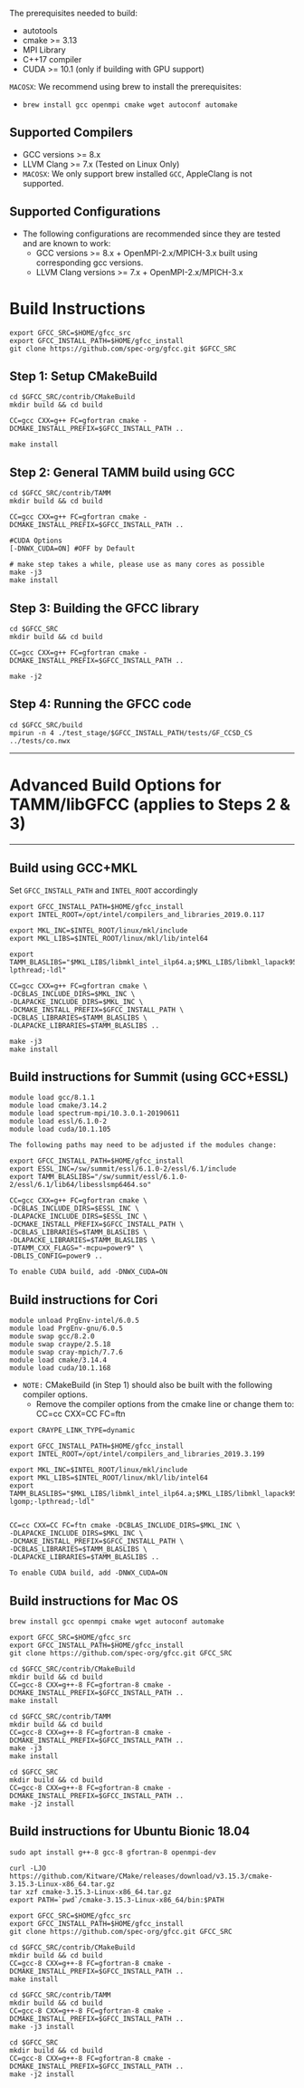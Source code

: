 
The prerequisites needed to build:

- autotools
- cmake >= 3.13
- MPI Library
- C++17 compiler
- CUDA >= 10.1 (only if building with GPU support)

`MACOSX`: We recommend using brew to install the prerequisites:  
- `brew install gcc openmpi cmake wget autoconf automake`

Supported Compilers
--------------------
- GCC versions >= 8.x
- LLVM Clang >= 7.x (Tested on Linux Only)
- `MACOSX`: We only support brew installed `GCC`, AppleClang is not supported.


Supported Configurations
-------------------------
- The following configurations are recommended since they are tested and are known to work:
  - GCC versions >= 8.x + OpenMPI-2.x/MPICH-3.x built using corresponding gcc versions.
  - LLVM Clang versions >= 7.x + OpenMPI-2.x/MPICH-3.x 


# Build Instructions

```
export GFCC_SRC=$HOME/gfcc_src
export GFCC_INSTALL_PATH=$HOME/gfcc_install
git clone https://github.com/spec-org/gfcc.git $GFCC_SRC
```

Step 1: Setup CMakeBuild
-------------------------
```
cd $GFCC_SRC/contrib/CMakeBuild
mkdir build && cd build

CC=gcc CXX=g++ FC=gfortran cmake -DCMAKE_INSTALL_PREFIX=$GFCC_INSTALL_PATH ..

make install
```

Step 2: General TAMM build using GCC
------------------------------------
```
cd $GFCC_SRC/contrib/TAMM
mkdir build && cd build

CC=gcc CXX=g++ FC=gfortran cmake -DCMAKE_INSTALL_PREFIX=$GFCC_INSTALL_PATH ..

#CUDA Options
[-DNWX_CUDA=ON] #OFF by Default

# make step takes a while, please use as many cores as possible
make -j3
make install
```

Step 3: Building the GFCC library
---------------------------------
```
cd $GFCC_SRC
mkdir build && cd build

CC=gcc CXX=g++ FC=gfortran cmake -DCMAKE_INSTALL_PREFIX=$GFCC_INSTALL_PATH ..

make -j2
```

Step 4: Running the GFCC code
------------------------------
`cd $GFCC_SRC/build`   
`mpirun -n 4 ./test_stage/$GFCC_INSTALL_PATH/tests/GF_CCSD_CS ../tests/co.nwx`


-------------------------------------------------------------------
# Advanced Build Options for TAMM/libGFCC (applies to Steps 2 & 3)
-------------------------------------------------------------------

Build using GCC+MKL
----------------------------

Set `GFCC_INSTALL_PATH` and `INTEL_ROOT` accordingly

```
export GFCC_INSTALL_PATH=$HOME/gfcc_install
export INTEL_ROOT=/opt/intel/compilers_and_libraries_2019.0.117

export MKL_INC=$INTEL_ROOT/linux/mkl/include
export MKL_LIBS=$INTEL_ROOT/linux/mkl/lib/intel64

export TAMM_BLASLIBS="$MKL_LIBS/libmkl_intel_ilp64.a;$MKL_LIBS/libmkl_lapack95_ilp64.a;$MKL_LIBS/libmkl_blas95_ilp64.a;$MKL_LIBS/libmkl_intel_thread.a;$MKL_LIBS/libmkl_core.a;$INTEL_ROOT/linux/compiler/lib/intel64/libiomp5.a;-lpthread;-ldl"

CC=gcc CXX=g++ FC=gfortran cmake \
-DCBLAS_INCLUDE_DIRS=$MKL_INC \
-DLAPACKE_INCLUDE_DIRS=$MKL_INC \
-DCMAKE_INSTALL_PREFIX=$GFCC_INSTALL_PATH \
-DCBLAS_LIBRARIES=$TAMM_BLASLIBS \
-DLAPACKE_LIBRARIES=$TAMM_BLASLIBS ..
```

```
make -j3
make install
```

Build instructions for Summit (using GCC+ESSL)
----------------------------------------------

```
module load gcc/8.1.1
module load cmake/3.14.2
module load spectrum-mpi/10.3.0.1-20190611
module load essl/6.1.0-2
module load cuda/10.1.105
```

```
The following paths may need to be adjusted if the modules change:

export GFCC_INSTALL_PATH=$HOME/gfcc_install
export ESSL_INC=/sw/summit/essl/6.1.0-2/essl/6.1/include
export TAMM_BLASLIBS="/sw/summit/essl/6.1.0-2/essl/6.1/lib64/libesslsmp6464.so"
```
```
CC=gcc CXX=g++ FC=gfortran cmake \
-DCBLAS_INCLUDE_DIRS=$ESSL_INC \
-DLAPACKE_INCLUDE_DIRS=$ESSL_INC \
-DCMAKE_INSTALL_PREFIX=$GFCC_INSTALL_PATH \
-DCBLAS_LIBRARIES=$TAMM_BLASLIBS \
-DLAPACKE_LIBRARIES=$TAMM_BLASLIBS \
-DTAMM_CXX_FLAGS="-mcpu=power9" \
-DBLIS_CONFIG=power9 ..

To enable CUDA build, add -DNWX_CUDA=ON

```


Build instructions for Cori
----------------------------

```
module unload PrgEnv-intel/6.0.5
module load PrgEnv-gnu/6.0.5
module swap gcc/8.2.0 
module swap craype/2.5.18
module swap cray-mpich/7.7.6 
module load cmake/3.14.4 
module load cuda/10.1.168

```

- `NOTE:` CMakeBuild (in Step 1) should also be built with the following compiler options.
  - Remove the compiler options from the cmake line or change them to:  
    CC=cc CXX=CC FC=ftn 

 
```
export CRAYPE_LINK_TYPE=dynamic

export GFCC_INSTALL_PATH=$HOME/gfcc_install
export INTEL_ROOT=/opt/intel/compilers_and_libraries_2019.3.199

export MKL_INC=$INTEL_ROOT/linux/mkl/include
export MKL_LIBS=$INTEL_ROOT/linux/mkl/lib/intel64
export TAMM_BLASLIBS="$MKL_LIBS/libmkl_intel_ilp64.a;$MKL_LIBS/libmkl_lapack95_ilp64.a;$MKL_LIBS/libmkl_blas95_ilp64.a;$MKL_LIBS/libmkl_gnu_thread.a;$MKL_LIBS/libmkl_core.a;-lgomp;-lpthread;-ldl"


CC=cc CXX=CC FC=ftn cmake -DCBLAS_INCLUDE_DIRS=$MKL_INC \
-DLAPACKE_INCLUDE_DIRS=$MKL_INC \
-DCMAKE_INSTALL_PREFIX=$GFCC_INSTALL_PATH \
-DCBLAS_LIBRARIES=$TAMM_BLASLIBS \
-DLAPACKE_LIBRARIES=$TAMM_BLASLIBS ..

To enable CUDA build, add -DNWX_CUDA=ON

```
Build instructions for Mac OS
-------------------------------

```
brew install gcc openmpi cmake wget autoconf automake

export GFCC_SRC=$HOME/gfcc_src
export GFCC_INSTALL_PATH=$HOME/gfcc_install
git clone https://github.com/spec-org/gfcc.git GFCC_SRC

cd $GFCC_SRC/contrib/CMakeBuild
mkdir build && cd build
CC=gcc-8 CXX=g++-8 FC=gfortran-8 cmake -DCMAKE_INSTALL_PREFIX=$GFCC_INSTALL_PATH ..
make install

cd $GFCC_SRC/contrib/TAMM
mkdir build && cd build
CC=gcc-8 CXX=g++-8 FC=gfortran-8 cmake -DCMAKE_INSTALL_PREFIX=$GFCC_INSTALL_PATH ..
make -j3 
make install

cd $GFCC_SRC
mkdir build && cd build
CC=gcc-8 CXX=g++-8 FC=gfortran-8 cmake -DCMAKE_INSTALL_PREFIX=$GFCC_INSTALL_PATH ..
make -j2 install
```

Build instructions for Ubuntu Bionic 18.04
------------------------------------------

```
sudo apt install g++-8 gcc-8 gfortran-8 openmpi-dev

curl -LJO https://github.com/Kitware/CMake/releases/download/v3.15.3/cmake-3.15.3-Linux-x86_64.tar.gz
tar xzf cmake-3.15.3-Linux-x86_64.tar.gz
export PATH=`pwd`/cmake-3.15.3-Linux-x86_64/bin:$PATH

export GFCC_SRC=$HOME/gfcc_src
export GFCC_INSTALL_PATH=$HOME/gfcc_install
git clone https://github.com/spec-org/gfcc.git GFCC_SRC

cd $GFCC_SRC/contrib/CMakeBuild
mkdir build && cd build
CC=gcc-8 CXX=g++-8 FC=gfortran-8 cmake -DCMAKE_INSTALL_PREFIX=$GFCC_INSTALL_PATH ..
make install

cd $GFCC_SRC/contrib/TAMM
mkdir build && cd build
CC=gcc-8 CXX=g++-8 FC=gfortran-8 cmake -DCMAKE_INSTALL_PREFIX=$GFCC_INSTALL_PATH ..
make -j3 install

cd $GFCC_SRC
mkdir build && cd build
CC=gcc-8 CXX=g++-8 FC=gfortran-8 cmake -DCMAKE_INSTALL_PREFIX=$GFCC_INSTALL_PATH ..
make -j2 install
```
